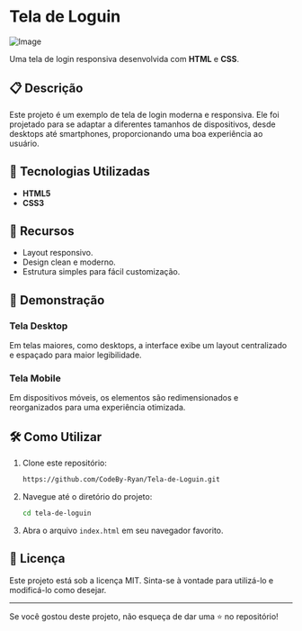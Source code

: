 # Tela de Loguin

![Image](https://github.com/user-attachments/assets/656cf112-2170-4cd4-9ddd-f0c19c0c8224)

Uma tela de login responsiva desenvolvida com **HTML** e **CSS**.

## 📋 Descrição

Este projeto é um exemplo de tela de login moderna e responsiva. Ele foi projetado para se adaptar a diferentes tamanhos de dispositivos, desde desktops até smartphones, proporcionando uma boa experiência ao usuário.

## 🚀 Tecnologias Utilizadas

- **HTML5**
- **CSS3**

## 🌟 Recursos

- Layout responsivo.
- Design clean e moderno.
- Estrutura simples para fácil customização.

## 📸 Demonstração

### Tela Desktop

Em telas maiores, como desktops, a interface exibe um layout centralizado e espaçado para maior legibilidade.

### Tela Mobile

Em dispositivos móveis, os elementos são redimensionados e reorganizados para uma experiência otimizada.

## 🛠️ Como Utilizar

1. Clone este repositório:
   ```bash
   https://github.com/CodeBy-Ryan/Tela-de-Loguin.git
   ```
2. Navegue até o diretório do projeto:
   ```bash
   cd tela-de-loguin
   ```
3. Abra o arquivo `index.html` em seu navegador favorito.

## 📄 Licença

Este projeto está sob a licença MIT. Sinta-se à vontade para utilizá-lo e modificá-lo como desejar.

---

Se você gostou deste projeto, não esqueça de dar uma ⭐ no repositório!
